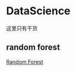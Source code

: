 # DataScience
这里只有干货

## random forest
[Random Forest](https://github.com/gasongjian/DataScience/Random_Forest.md)
